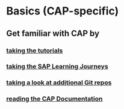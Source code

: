 # Basics (CAP-specific)

## Get familiar with CAP by

### [taking the **tutorials**](https://github.com/msg-CareerPaths/sap-cap-persona/blob/main/chapters/004-Basics-(specific)/004a-taking-Tutorials.md)

### [taking the **SAP Learning Journeys**](https://github.com/msg-CareerPaths/sap-cap-persona/blob/main/chapters/004-Basics-(specific)/004b-taking-SAP-Learning-Journeys.md)

### [taking a look at additional **Git repos**](https://github.com/msg-CareerPaths/sap-cap-persona/blob/main/chapters/004-Basics-(specific)/004c-additional-Git-Repos.md)

### [reading the CAP Documentation](https://github.com/msg-CareerPaths/sap-cap-persona/blob/main/chapters/004-Basics-(specific)/004d-reading-Cap-Documentation.md)
